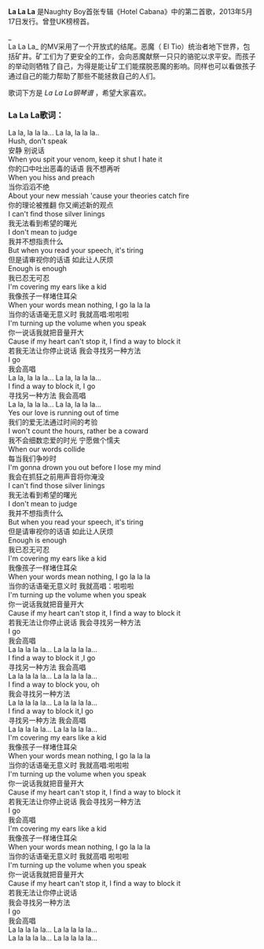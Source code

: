 

**La La La** 是Naughty Boy首张专辑《Hotel Cabana》中的第二首歌，2013年5月17日发行。曾登UK榜榜首。

_  
La La La_ 的MV采用了一个开放式的结尾。恶魔（ El
Tio）统治者地下世界，包括矿井。矿工们为了更安全的工作，会向恶魔献祭一只只的骆驼以求平安。而孩子的举动则牺牲了自己，为得是能让矿工们能摆脱恶魔的影响。同样也可以看做孩子通过自己的能力帮助了那些不能拯救自己的人们。

  
歌词下方是 _La La La钢琴谱_ ，希望大家喜欢。

### La La La歌词：

La la, la la la... La la, la la la..  
Hush, don't speak  
安静 别说话  
When you spit your venom, keep it shut I hate it  
你的口中吐出恶毒的话语 我不想再听  
When you hiss and preach  
当你滔滔不绝  
About your new messiah 'cause your theories catch fire  
你的理论被推翻 你又阐述新的观点  
I can't find those silver linings  
我无法看到希望的曙光  
I don't mean to judge  
我并不想指责什么  
But when you read your speech, it's tiring  
但是请审视你的话语 如此让人厌烦  
Enough is enough  
我已忍无可忍  
I'm covering my ears like a kid  
我像孩子一样堵住耳朵  
When your words mean nothing, I go la la la  
当你的话语毫无意义时 我就高唱:啦啦啦  
I'm turning up the volume when you speak  
你一说话我就把音量开大  
Cause if my heart can't stop it, I find a way to block it  
若我无法让你停止说话 我会寻找另一种方法  
I go  
我会高唱  
La la, la la la... La la, la la la...  
I find a way to block it, I go  
寻找另一种方法 我会高唱  
La la, la la la... La la, la la la...  
Yes our love is running out of time  
我们的爱无法通过时间的考验  
I won't count the hours, rather be a coward  
我不会细数恋爱的时光 宁愿做个懦夫  
When our words collide  
每当我们争吵时  
I'm gonna drown you out before I lose my mind  
我会在抓狂之前用声音将你淹没  
I can't find those silver linings  
我无法看到希望的曙光  
I don't mean to judge  
我并不想指责什么  
But when you read your speech, it's tiring  
但是请审视你的话语 如此让人厌烦  
Enough is enough  
我已忍无可忍  
I'm covering my ears like a kid  
我像孩子一样堵住耳朵  
When your words mean nothing, I go la la la  
当你的话语毫无意义时 我就高唱：啦啦啦  
I'm turning up the volume when you speak  
你一说话我就把音量开大  
Cause if my heart can't stop it, I find a way to block it  
若我无法让你停止说话 我会寻找另一种方法  
I go  
我会高唱  
La la la la la... La la la la la...  
I find a way to block it ,I go  
寻找另一种方法 我会高唱  
La la la la la... La la la la la...  
I find a way to block you, oh  
我会寻找另一种方法  
La la la la la... La la la la la...  
I find a way to block it,I go  
寻找另一种方法 我会高唱  
La la la la la... La la la la la...  
I'm covering my ears like a kid  
我像孩子一样堵住耳朵  
When your words mean nothing, I go la la la  
当你的话语毫无意义时 我就高唱:啦啦啦  
I'm turning up the volume when you speak  
你一说话我就把音量开大  
Cause if my heart can't stop it, I find a way to block it  
若我无法让你停止说话 我会寻找另一种方法  
I go  
我会高唱  
I'm covering my ears like a kid  
我像孩子一样堵住耳朵  
When your words mean nothing, I go la la la  
当你的话语毫无意义时 我就高唱 啦啦啦  
I'm turning up the volume when you speak  
你一说话我就把音量开大  
Cause if my heart can't stop it, I find a way to block it  
若我无法让你停止说话  
我会寻找另一种方法  
I go  
我会高唱  
La la la la la... La la la la la...  
La la la la la... La la la la la...

